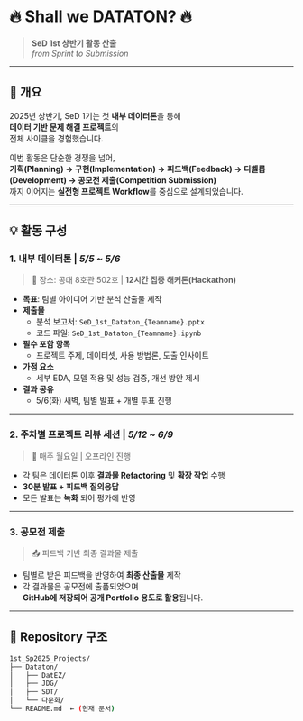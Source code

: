 # 🔥 Shall we DATATON? 🔥  
> **SeD 1st 상반기 활동 산출**  
> *from Sprint to Submission*

---

## 🧭 개요

2025년 상반기, SeD 1기는 첫 **내부 데이터톤**을 통해  
**데이터 기반 문제 해결 프로젝트**의  
전체 사이클을 경험했습니다.

이번 활동은 단순한 경쟁을 넘어,  
**기획(Planning) → 구현(Implementation) → 피드백(Feedback) → 디벨롭(Development) → 공모전 제출(Competition Submission)**  
까지 이어지는 **실전형 프로젝트 Workflow**를 중심으로 설계되었습니다.

---

## 💡 활동 구성

### 1. 내부 데이터톤 | *5/5 ~ 5/6*

> 📍 장소: 공대 8호관 502호 | **12시간 집중 해커톤(Hackathon)**

- **목표**: 팀별 아이디어 기반 분석 산출물 제작
- **제출물**  
  - 분석 보고서: `SeD_1st_Dataton_{Teamname}.pptx`  
  - 코드 파일: `SeD_1st_Dataton_{Teamname}.ipynb`
- **필수 포함 항목**  
  - 프로젝트 주제, 데이터셋, 사용 방법론, 도출 인사이트
- **가점 요소**  
  - 세부 EDA, 모델 적용 및 성능 검증, 개선 방안 제시
- **결과 공유**  
  - 5/6(화) 새벽, 팀별 발표 + 개별 투표 진행

---

### 2. 주차별 프로젝트 리뷰 세션 | *5/12 ~ 6/9*

> 📅 매주 월요일 | 오프라인 진행  

- 각 팀은 데이터톤 이후 **결과물 Refactoring** 및 **확장 작업** 수행
- **30분 발표 + 피드백 질의응답**
- 모든 발표는 **녹화** 되어 평가에 반영

---

### 3. 공모전 제출

> 📤 피드백 기반 최종 결과물 제출  

- 팀별로 받은 피드백을 반영하여 **최종 산출물** 제작
- 각 결과물은 공모전에 출품되었으며  
  **GitHub에 저장되어 공개 Portfolio 용도로 활용**됩니다.

---

## 📁 Repository 구조

```bash
1st_Sp2025_Projects/
├── Dataton/
│   ├── DatEZ/
│   ├── JDG/
│   ├── SDT/
│   └── 다문화/
└── README.md  ← (현재 문서)
